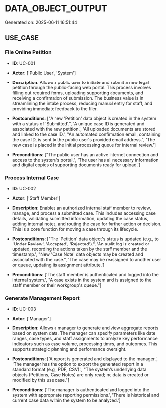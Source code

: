 # DATA_OBJECT_OUTPUT

Generated on: 2025-06-11 16:51:44

## USE_CASE

### File Online Petition

- **ID**: UC-001
- **Actor**: ['Public User', 'System']
- **Description**: Allows a public user to initiate and submit a new legal petition through the public-facing web portal. This process involves filling out required forms, uploading supporting documents, and receiving a confirmation of submission. The business value is in streamlining the intake process, reducing manual entry for staff, and providing immediate feedback to the filer.

- **Postconditions**: ["A new 'Petition' data object is created in the system with a status of 'Submitted'.", 'A unique case ID is generated and associated with the new petition.', 'All uploaded documents are stored and linked to the case ID.', "An automated confirmation email, containing the case ID, is sent to the public user's provided email address.", 'The new case is placed in the initial processing queue for internal review.']

- **Preconditions**: ["The public user has an active internet connection and access to the system's portal.", 'The user has all necessary information and digital copies of supporting documents ready for upload.']

### Process Internal Case

- **ID**: UC-002
- **Actor**: ['Staff Member']
- **Description**: Enables an authorized internal staff member to review, manage, and process a submitted case. This includes accessing case details, validating submitted information, updating the case status, adding internal notes, and routing the case for further action or decision. This is a core function for moving a case through its lifecycle.

- **Postconditions**: ["The 'Petition' data object's status is updated (e.g., to 'Under Review', 'Accepted', 'Rejected').", 'An audit log is created or updated, recording the actions taken by the staff member and the timestamp.', "New 'Case Note' data objects may be created and associated with the case.", 'The case may be reassigned to another user or queue, updating its assignment attribute.']

- **Preconditions**: ['The staff member is authenticated and logged into the internal system.', "A case exists in the system and is assigned to the staff member or their workgroup's queue."]

### Generate Management Report

- **ID**: UC-003
- **Actor**: ['Manager']
- **Description**: Allows a manager to generate and view aggregate reports based on system data. The manager can specify parameters like date ranges, case types, and staff assignments to analyze key performance indicators such as case volume, processing times, and outcomes. This supports strategic planning and performance oversight.

- **Postconditions**: ['A report is generated and displayed to the manager.', 'The manager has the option to export the generated report in a standard format (e.g., PDF, CSV).', "The system's underlying data objects (Petitions, Case Notes) are only read; no data is created or modified by this use case."]

- **Preconditions**: ['The manager is authenticated and logged into the system with appropriate reporting permissions.', 'There is historical and current case data within the system to be analyzed.']

